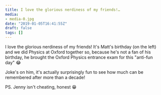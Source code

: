 ```yaml
---
title: I love the glorious nerdiness of my friends!…
media:
- media-0.jpg
date: "2019-01-05T16:41:55Z"
draft: false
tags: []
---
```

I love the glorious nerdiness of my friends\! It's Matt's birthday \(on the left\) and we did Physics at Oxford together so, because he's not a fan of his birthday, he brought the Oxford Physics entrance exam for this "anti-fun day" 😂

Joke's on him, it's actually surprisingly fun to see how much can be remembered after more than a decade\!



PS. Jenny isn't cheating, honest 😁
